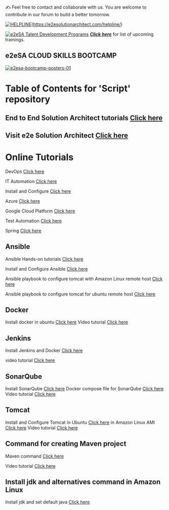 :writing_hand: Feel free to contact and collaborate with us. You are welcome to contribute in our forum to build a better tomorrow. 

[![HELPLINE](https://github.com/e2eSolutionArchitect/academy/assets/8308302/3b85acaf-50f5-4a4f-850d-46216de108af)](Helpline)(https://e2esolutionarchitect.com/helpline/)

[![e2eSA Talent Development Programs](https://user-images.githubusercontent.com/62712515/212548238-92365832-fe03-47c7-8c06-701834a67ebf.png)](https://github.com/e2eSolutionArchitect/academy)
***[Click here](https://e2esolutionarchitect.eventbrite.com)*** for list of upcoming trainings.

## e2eSA CLOUD SKILLS BOOTCAMP 

[![e2esa-bootcamp-posters-01](https://github.com/e2eSolutionArchitect/terraform/assets/62712515/485d9a63-da4b-4308-853d-cca3a5334e89)](https://e2esolutionarchitect.eventbrite.ca)
# Table of Contents for 'Script' repository

## End to End Solution Architect tutorials [Click here](https://www.youtube.com/channel/UC5Juuk7aTvbRmrABMq4onJA/videos)

## Visit e2e Solution Architect [Click here](www.e2eSolutionArchitect.com)

# Online Tutorials
DevOps [Click here](https://www.youtube.com/watch?v=1dwsr0v0FAg&list=PLuBBTh-4TzDlC1y8XEGH-PWPhvukSKChi)

IT Automation [Click here](https://www.youtube.com/watch?v=EGWyN6DMI1g&list=PLuBBTh-4TzDkWz4LlACiPK2jDiWjU-mMJ)

Install and Configure [Click here](https://www.youtube.com/watch?v=ftAWCI_z1Lg&list=PLuBBTh-4TzDl8KsOCTNhABDhdrD_8V1nx)

Azure [Click here](https://www.youtube.com/watch?v=iYfSMjbjL50&list=PLuBBTh-4TzDmj9c2kW24q5C2IfGXMMt4a)

Google Cloud Platform [Click here](https://www.youtube.com/watch?v=UI1Lv1Ageso&list=PLuBBTh-4TzDnkaORFW-MhhHp9PU-n9CKW)

Test Automation [Click here](https://www.youtube.com/watch?v=Ny_8ikCbmcQ&list=PLuBBTh-4TzDk2qlFE86Y4C-UukuCxE775)

Spring [Click here](https://www.youtube.com/watch?v=95-TwERKKRc&list=PLuBBTh-4TzDlcxArXnYQR0zeZglAG_9eu)


## Ansible
Ansible Hands-on tutorials [Click here](https://www.youtube.com/watch?v=EGWyN6DMI1g&list=PLuBBTh-4TzDkWz4LlACiPK2jDiWjU-mMJ)

Install and Configure Ansible [Click here](https://raw.githubusercontent.com/awstechguide/scripts/master/ansible.md)


Ansible playbook to configure tomcat with Amazon Linux remote host [Click here](https://raw.githubusercontent.com/awstechguide/scripts/master/ansible_configure_tomcat_amazon_linux.yml)

Ansible playbook to configure tomcat for ubuntu remote host [Click here](https://raw.githubusercontent.com/awstechguide/scripts/master/ansible_playbook_configure_tomcat_ubuntu.yml)


## Docker
Install docker in ubuntu [Click here](https://raw.githubusercontent.com/awstechguide/scripts/master/install-docker.sh)
Video tutorial [Click here](https://www.youtube.com/watch?v=ftAWCI_z1Lg)

## Jenkins
Install Jenkins and Docker [Click here](https://raw.githubusercontent.com/awstechguide/scripts/master/install-jenkins-docker.sh)

video tutorial [Click here](https://www.youtube.com/watch?v=2cDl2E9h-6M)

## SonarQube 
Install SonarQube [Click here]( https://raw.githubusercontent.com/awstechguide/scripts/master/install-sonar-docker.md)
Docker compose file for SonarQube [Click here](https://raw.githubusercontent.com/awstechguide/scripts/master/docker-compose.yml)
Video tutorial [Click here](https://www.youtube.com/watch?v=-aDjIMwYy34)


## Tomcat
Install and Configure Tomcat 
in Ubuntu [Click here](https://raw.githubusercontent.com/awstechguide/scripts/master/install-tomcat-in-ubuntu.md)
in Amazon Linux AMI [Click here](https://raw.githubusercontent.com/awstechguide/scripts/master/install-tomcat-ec2-linux.md )
Video tutorial [Click here](https://www.youtube.com/watch?v=BGwW-22m_Hs)


## Command for creating Maven project
Maven command [Click here](https://raw.githubusercontent.com/awstechguide/scripts/master/create-maven-project-cmd.md)

Video tutorial [Click here](https://www.youtube.com/watch?v=y4UYX0ZPqcM)

## Install jdk and alternatives command in Amazon Linux
Install jdk and set default java [Click here](https://raw.githubusercontent.com/awstechguide/scripts/master/install-java.sh)

